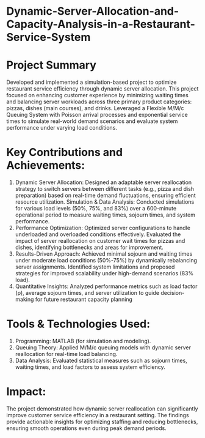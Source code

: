 # Dynamic-Server-Allocation-and-Capacity-Analysis-in-a-Restaurant-Service-System
# Project Summary
Developed and implemented a simulation-based project to optimize restaurant service efficiency through dynamic server allocation. This project focused on enhancing customer experience by minimizing waiting times and balancing server workloads across three primary product categories: pizzas, dishes (main courses), and drinks. Leveraged a Flexible M/M/c Queuing System with Poisson arrival processes and exponential service times to simulate real-world demand scenarios and evaluate system performance under varying load conditions.
# Key Contributions and Achievements:
1. Dynamic Server Allocation: Designed an adaptable server reallocation strategy to switch servers between different tasks (e.g., pizza and dish preparation) based on real-time demand fluctuations, ensuring efficient resource utilization.
Simulation & Data Analysis: Conducted simulations for various load levels (50%, 75%, and 83%) over a 600-minute operational period to measure waiting times, sojourn times, and system performance.
2. Performance Optimization:
Optimized server configurations to handle underloaded and overloaded conditions effectively.
Evaluated the impact of server reallocation on customer wait times for pizzas and dishes, identifying bottlenecks and areas for improvement.
3. Results-Driven Approach:
Achieved minimal sojourn and waiting times under moderate load conditions (50%-75%) by dynamically rebalancing server assignments.
Identified system limitations and proposed strategies for improved scalability under high-demand scenarios (83% load).
4. Quantitative Insights: Analyzed performance metrics such as load factor (ρ), average sojourn times, and server utilization to guide decision-making for future restaurant capacity planning
# Tools & Technologies Used:
1. Programming: MATLAB (for simulation and modeling).
2. Queuing Theory: Applied M/M/c queuing models with dynamic server reallocation for real-time load balancing.
3. Data Analysis: Evaluated statistical measures such as sojourn times, waiting times, and load factors to assess system efficiency.
# Impact:
The project demonstrated how dynamic server reallocation can significantly improve customer service efficiency in a restaurant setting. The findings provide actionable insights for optimizing staffing and reducing bottlenecks, ensuring smooth operations even during peak demand periods.

